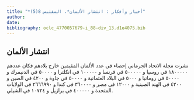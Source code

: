 ```yaml
---
title: "*أخبار وأفكار : انتشار الألمان*. المقتبس 8(5)"
author: 
date: 
bibliography: oclc_4770057679-i_88-div_13.d1e4075.bib
---
```




##  انتشار الألمان 


 نشرت مجلة الاتحاد الجرماني إحصاء في عدد الألمان المقيمين خارج بلادهم فكان عددهم  ١٨٠٠٠٠٠  في روسيا و  ٥٠٠٠٠٠  في فرنسا و  ١٠٠٠٠٠  في انكلترا و  ٥٠٠٠٠  في الدنيمرك و  ٥٠٠٠٠  في رومانيا و  ٥٠٠٠  في البلاد العثمانية و  ٥٠٠٠٠  في جاوة و  ٤٢٠٠  في الصين و  ٤٢٠٠  في الهند الصينية و  ١٢٠٠٠  في مصر و  ٣٦٠٠٠٠  في كندا   و  ٢٦٦٦٩٩٠  في الولايات المتحدة و  ٤٠٠٠٠٠  في برازيل و  ١٠٧٢٤  في الشيلي. 
